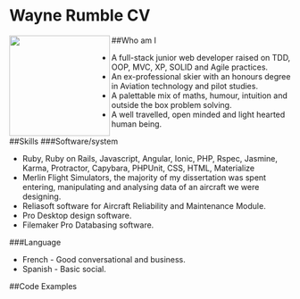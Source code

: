 # Wayne Rumble CV

##Who am I <img align="left" src="http://cdn.24.co.za/files/Cms/General/d/2613/58ae9c2f49c2462da5288dd3742fb266.gif" width="180px"> 
- A full-stack junior web developer raised on TDD, OOP, MVC, XP, SOLID and Agile practices.
- An ex-professional skier with an honours degree in Aviation technology and pilot studies.
- A palettable mix of maths, humour, intuition and outside the box problem solving.
- A well travelled, open minded and light hearted human being.

##Skills ###Software/system
- Ruby, Ruby on Rails, Javascript, Angular, Ionic, PHP, Rspec, Jasmine, Karma, Protractor, Capybara, PHPUnit, CSS, HTML, Materialize
- Merlin Flight Simulators, the majority of my dissertation was spent entering, manipulating and analysing data of an aircraft we were designing.
- Reliasoft software for  Aircraft Reliability and Maintenance Module. 
- Pro Desktop design software.
- Filemaker Pro Databasing software.

###Language
- French - Good conversational and business.
- Spanish - Basic social. 

##Code Examples





